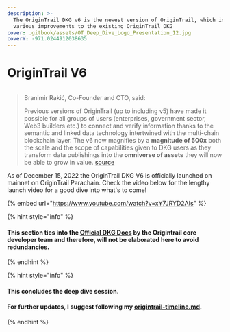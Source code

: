 ```yaml
---
description: >-
  The OriginTrail DKG v6 is the newest version of OriginTrail, which introduces
  various improvements to the existing OriginTrail DKG
cover: .gitbook/assets/OT_Deep_Dive_Logo_Presentation_12.jpg
coverY: -971.0244912038635
---
```


# OriginTrail V6

<figure><img src="https://origintrail.io/images/meta-images/v6-meta.png" alt=""><figcaption></figcaption></figure>

> Branimir Rakić, Co-Founder and CTO, said:
>
> Previous versions of OriginTrail (up to including v5) have made it possible for all groups of users (enterprises, government sector, Web3 builders etc.) to connect and verify information thanks to the semantic and linked data technology intertwined with the multi-chain blockchain layer. The v6 now magnifies by a **magnitude of 500x** both the scale and the scope of capabilities given to DKG users as they transform data publishings into the **omniverse of assets** they will now be able to grow in value. [source](https://medium.com/origintrail/origintrail-dkg-v6-feature-locked-and-loaded-for-stage-2-release-on-origintrail-parachain-dd809b1c4ff0)

As of December 15, 2022 the OriginTrail DKG V6 is officially launched on mainnet on OriginTrail Parachain. Check the video below for the lengthy launch video for a good dive into what's to come!

{% embed url="https://www.youtube.com/watch?v=xY7JRYD2AIs" %}

{% hint style="info" %}
#### This section ties into the [**Official DKG Docs**](https://docs.origintrail.io/general/dkgintro) by the Origintrail core developer team and therefore, will not be elaborated here to avoid redundancies.&#x20;
{% endhint %}

{% hint style="info" %}
#### This concludes the deep dive session.&#x20;

#### For further updates, I suggest following my [origintrail-timeline.md](origintrail-timeline.md "mention").&#x20;
{% endhint %}
